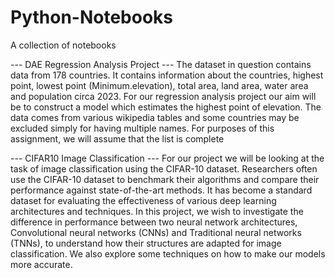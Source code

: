 # Python-Notebooks
A collection of notebooks

--- DAE Regression Analysis Project ---
The dataset in question contains data from 178 countries. It contains information about the countries, highest point, lowest point (Minimum.elevation), total area, land area, water area and population circa 2023. For our regression analysis project our aim will be to construct a model which estimates the highest point of elevation. The data comes from various wikipedia tables and some countries may be excluded simply for having multiple names. For purposes of this assignment, we will assume that the list is complete


--- CIFAR10 Image Classification ---
For our project we will be looking at the task of image classification using the CIFAR-10 dataset. Researchers often use the CIFAR-10 dataset to benchmark their algorithms and compare their performance against state-of-the-art methods. It has become a standard dataset for evaluating the effectiveness of various deep learning architectures and techniques. In this project, we wish to investigate the difference in performance between two neural network architectures, Convolutional neural networks (CNNs) and Traditional neural networks (TNNs), to understand how their structures are adapted for image classification. We also explore some techniques on how to make our models more accurate.
